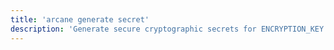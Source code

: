 ```yaml
---
title: 'arcane generate secret'
description: 'Generate secure cryptographic secrets for ENCRYPTION_KEY and JWT_SECRET.'
---
```


<script lang="ts">
import CliCommand from '$lib/components/cli-command.svelte';
import { ARCANE_COMMANDS } from '$lib/config/cli-commands.js';
</script>

<CliCommand command={ARCANE_COMMANDS.secret} />
